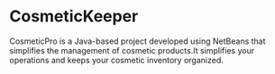 # CosmeticKeeper
CosmeticPro is a Java-based project developed using NetBeans that simplifies the management of cosmetic products.It simplifies your operations and keeps your cosmetic inventory organized.

